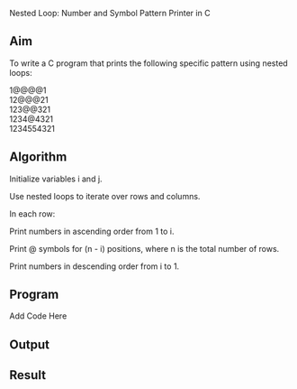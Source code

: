 Nested Loop: Number and Symbol Pattern Printer in C
## Aim
To write a C program that prints the following specific pattern using nested loops:

1@@@@1  
12@@@21  
123@@321  
1234@4321  
1234554321  
## Algorithm
Initialize variables i and j.

Use nested loops to iterate over rows and columns.

In each row:

Print numbers in ascending order from 1 to i.

Print @ symbols for (n - i) positions, where n is the total number of rows.

Print numbers in descending order from i to 1.

## Program
Add Code Here

## Output

## Result

